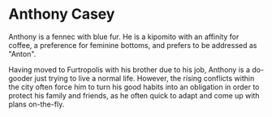 # Anthony Casey

Anthony is a fennec with blue fur. He is a kipomito with an affinity for coffee, a preference for feminine bottoms, and prefers to be addressed as "Anton".

Having moved to Furtropolis with his brother due to his job, Anthony is a do-gooder just trying to live a normal life. However, the rising conflicts within the city often force him to turn his good habits into an obligation in order to protect his family and friends, as he often quick to adapt and come up with plans on-the-fly.